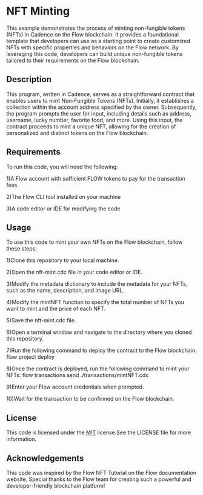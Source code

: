 
# NFT Minting

This example demonstrates the process of minting non-fungible tokens (NFTs) in Cadence on the Flow blockchain. It provides a foundational template that developers can use as a starting point to create customized NFTs with specific properties and behaviors on the Flow network. By leveraging this code, developers can build unique non-fungible tokens tailored to their requirements on the Flow blockchain.

## Description

This program, written in Cadence, serves as a straightforward contract that enables users to mint Non-Fungible Tokens (NFTs). Initially, it establishes a collection within the account address specified by the owner. Subsequently, the program prompts the user for input, including details such as address, username, lucky number, favorite food, and more. Using this input, the contract proceeds to mint a unique NFT, allowing for the creation of personalized and distinct tokens on the Flow blockchain.

## Requirements

To run this code, you will need the following:

1)A Flow account with sufficient FLOW tokens to pay for the transaction fees

2)The Flow CLI tool installed on your machine

3)A code editor or IDE for modifying the code
## Usage

To use this code to mint your own NFTs on the Flow blockchain, follow these steps:

1)Clone this repository to your local machine.

2)Open the nft-mint.cdc file in your code editor or IDE.

3)Modify the metadata dictionary to include the metadata for your NFTs, such as the name, description, and image URL.

4)Modify the mintNFT function to specify the total number of NFTs you want to mint and the price of each NFT.

5)Save the nft-mint.cdc file.

6)Open a terminal window and navigate to the directory where you cloned this repository.

7)Run the following command to deploy the contract to the Flow blockchain:
flow project deploy

8)Once the contract is deployed, run the following command to mint your NFTs:
flow transactions send ./transactions/mintNFT.cdc

9)Enter your Flow account credentials when prompted.

10)Wait for the transaction to be confirmed on the Flow blockchain.
## License

This code is licensed under the [MIT](https://choosealicense.com/licenses/mit/) license.See the LICENSE file for more information.


## Acknowledgements

This code was inspired by the Flow NFT Tutorial on the Flow documentation website. Special thanks to the Flow team for creating such a powerful and developer-friendly blockchain platform!
